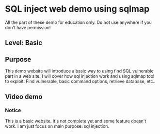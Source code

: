 # SQL inject web demo using sqlmap
All the part of these demo for education only. Do not use anywhere if you don't have permission!
## Level: Basic
## Purpose
This demo website will introduce a basic way to using find SQL vulnerable part in a web site. I will cover how sql injection work and using sqlmap tool to exploit: Find vulnerable, basic command options, retrieve database, etc.. 

## Video demo


### Notice
This is a basic website. It's not complete yet and some feature doesn't work. I am just focus on main purpose: sql injection.